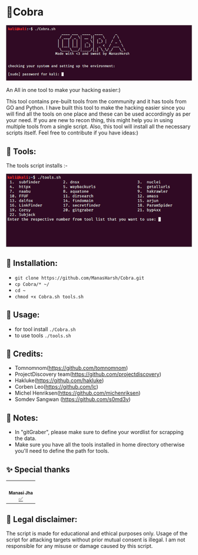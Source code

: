 # 🐍Cobra
![img](./pic_cobra.png)

An All in one tool to make your hacking easier:)

This tool contains pre-built tools from the community and it has tools from GO and Python. I have built this tool to make the hacking easier since you will find all the tools on one place and these can be used accordingly as per your need. If you are new to recon thing, this might help you in using multiple tools from a single script. Also, this tool will install all the necessary scripts itself. Feel free to contribute if you have ideas:)

## 🧰 Tools:

The tools script installs :- 

![img](./pic_tools.png) 

## 💠 Installation:

* `git clone https://github.com/ManasHarsh/Cobra.git`
* `cp Cobra/* ~/`
* `cd ~ `
* `chmod +x Cobra.sh tools.sh`

## 📖 Usage:
* for tool install `./Cobra.sh`
* to use tools `./tools.sh`

## 🙏 Credits:
* Tomnomnom(https://github.com/tomnomnom)
* ProjectDiscovery team(https://github.com/projectdiscovery)
* Hakluke(https://github.com/hakluke)
* Corben Leo(https://github.com/lc)
* Michel Henriksen(https://github.com/michenriksen)
* Somdev Sangwan (https://github.com/s0md3v)

## 📑 Notes:
* In "gitGraber", please make sure to define your wordlist for scrapping the data.
* Make sure you have all the tools installed in home directory otherwise you'll need to define the path for tools. 


## ✨ Special thanks 
<table>
  <tr>
<td align="center"><a href="https://github.com/manasijha/"><img src="https://avatars.githubusercontent.com/u/47267639?v=4" width="100px;" alt=""/><br /><sub><b>Manasi Jha</b></sub></a><br /><a href="#tutorial-Manasi-Jha" title="Tutorials">✅</a></td>
     </tr>
</table>


## 🔖 Legal disclaimer:
The script is made for educational and ethical purposes only. Usage of the script for attacking targets without prior mutual consent is illegal. I am not responsible for any misuse or damage caused by this script.



